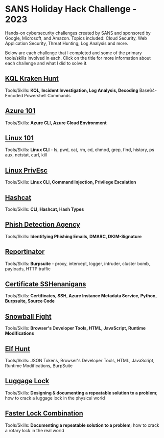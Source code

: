 # SANS Holiday Hack Challenge - 2023

Hands-on cybersecurity challenges created by SANS and sponsored by Google, Microsoft, and Amazon. Topics included: Cloud Security, Web Application Security, Threat Hunting, Log Analysis and more.

Below are each challenge that I completed and some of the primary tools/skills involved in each. Click on the title for more information about each challenge and what I did to solve it.

## [**KQL Kraken Hunt**](holiday-hack-challenge-2023/kql-kraken-hunt.md)

Tools/Skills: **KQL, Incident Investigation, Log Analysis, Decoding** Base64-Encoded Powershell Commands

## [Azure 101](holiday-hack-challenge-2023/azure-101.md)

Tools/Skills: **Azure CLI, Azure Cloud Environment**

## [Linux 101](holiday-hack-challenge-2023/linux-101.md)

Tools/Skills: **Linux CLI** - ls, pwd, cat, rm, cd, chmod, grep, find, history, ps aux, netstat, curl, kill

## [Linux PrivEsc](holiday-hack-challenge-2023/linux-privesc.md)

Tools/Skills: **Linux CLI, Command Injection, Privilege Escalation**

## [**Hashcat**](holiday-hack-challenge-2023/hashcat.md)

Tools/Skills: **CLI, Hashcat, Hash Types**

## [**Phish Detection Agency**](holiday-hack-challenge-2023/phish-detection-agency.md)

Tools/Skills: **Identifying Phishing Emails, DMARC, DKIM-Signature**

## [Reportinator](holiday-hack-challenge-2023/reportinator.md)

Tools/Skills: **Burpsuite** - proxy, intercept, logger, intruder, cluster bomb, payloads, HTTP traffic

## [Certificate SSHenanigans](holiday-hack-challenge-2023/certificate-sshenanigans.md)

Tools/Skills: **Certificates, SSH, Azure Instance Metadata Service, Python, Burpsuite, Source Code**

## [Snowball Fight](holiday-hack-challenge-2023/snowball-fight.md)

Tools/Skills: **Browser's Developer Tools, HTML, JavaScript, Runtime Modifications**

## [**Elf Hunt**](holiday-hack-challenge-2023/elf-hunt.md)

Tools/Skills: JSON Tokens, Browser's Developer Tools, HTML, JavaScript, Runtime Modifications, BurpSuite

## [**Luggage Lock**](holiday-hack-challenge-2023/luggage-lock.md)

Tools/Skills: **Designing & documenting a repeatable solution to a problem**; how to crack a luggage lock in the physical world

## [Faster Lock Combination](holiday-hack-challenge-2023/faster-lock-combination.md)

Tools/Skills: **Documenting a repeatable solution to a problem**; how to crack a rotary lock in the real world

